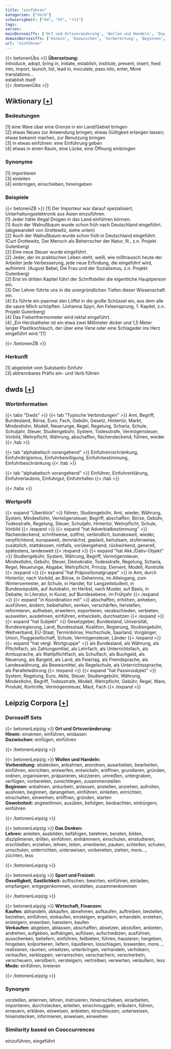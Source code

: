 ```yaml
---
title: "einführen"
kategorien: ["Verb"]
schwierigkeit: ["k4", "h5", "r11"]
tags:
series:
mainDornseiffs: ['Ort und Ortsveränderung', 'Wollen und Handeln', 'Das Denken', 'Sport und Freizeit', 'Wirtschaft, Finanzen']
domainDornseiffs: ['Hinein', 'Dazwischen', 'Vorbereitung', 'Beginnen', 'Gewohnheit', 'Lehren', 'Geselligkeit, Gastlichkeit', 'Kaufen', 'Verkaufen', 'Mode']
url: "einführen"
---
```


{{< betonenÜbs >}}
**Übersetzung:**  
introduce, adopt, bring in, initiate, establish, institute, present, insert, feed into, import, launch, list, lead in, inoculate, pass into, enter, More translations...  
establish itself  
{{< /betonenÜbs >}}

## Wiktionary [[+](https://de.wiktionary.org/wiki/einführen)]

### Bedeutungen
[1] eine Ware über eine Grenze in ein Land/Gebiet bringen  
[2] etwas Neues zur Anwendung bringen; etwas Gültigkeit erlangen lassen; etwas bekannt machen, zur Benutzung bringen  
[3] in etwas einführen: eine Einführung geben  
[4] etwas in einen Raum, eine Lücke, eine Öffnung einbringen  

### Synonyme
[1] importieren  
[3] einleiten  
[4] einbringen, einschieben, hineingeben  

### Beispiele
{{< betonenZB >}}
[1] Der Importeur war darauf spezialisiert, Unterhaltungselektronik aus Asien einzuführen.  
[1] Jeder hätte illegal Drogen in das Land einführen können.  
[1] Auch der Walnußbaum wurde schon früh nach Deutschland eingeführt. (abgewandelt von Grottewitz, siehe unten)  
[2] Auch der Walnußbaum wurde schon früh in Deutschland eingeführt. (Curt Grottewitz, Der Mensch als Beherrscher der Natur, III., z.n. Projekt Gutenberg)  
[2] Eine neue Steuer wurde eingeführt.  
[2] Jeder, der im praktischen Leben steht, weiß, wie mißtrauisch heute der Arbeiter jede Verbesserung, jede neue Erfindung, die eingeführt wird, aufnimmt. (August Bebel, Die Frau und der Sozialismus, z.n. Projekt Gutenberg)  
[2] Erst im dritten Kapitel führt der Schriftsteller die eigentliche Hauptperson ein.  
[3] Der Lehrer führte uns in die unergründlichen Tiefen dieser Wissenschaft ein.  
[4] Es führte ein paarmal den Löffel in die große Schüssel ein, aus dem alle die saure Milch schöpften. (Johanna Spyri, Am Felsensprung, 1. Kapitel, z.n. Projekt Gutenberg)  
[4] Das Fieberthermometer wird rektal eingeführt.  
[4] „Ein Herzkatheter ist ein etwa zwei Millimeter dicker und 1,5 Meter langer Plastikschlauch, der über eine Vene oder eine Schlagader ins Herz eingeführt wird.“[1]  

{{< /betonenZB >}}
### Herkunft
[1] abgeleitet vom Substantiv Einfuhr  
[3] abtrennbares Präfix ein- und Verb führen  



## dwds [[+](https://www.dwds.de/wb/einführen)]

### Wortinformation
{{< tabs "Dwds" >}}
{{< tab "Typische Verbindungen" >}}
Amt, Begriff, Bundesland, Börse, Euro, Fach, Gebühr, Gesetz, Hintertür, Markt, Mindestlohn, Modell, Neuerunge, Regel, Regelung, Scharia, Schule, Schuljahr, Steuer, Studiengebühr, System, Todesstrafe, Vermögensteuer, Vorbild, Wehrpflicht, Währung, abschaffen, flächendeckend, führen, wieder
{{< /tab >}}

{{< tab "alphabetisch vorangehend" >}}
Einfuhreinschränkung, Einfuhrdirigismus, Einfuhrbewilligung, Einfuhrbestimmung, Einfuhrbeschränkung
{{< /tab >}}

{{< tab "alphabetisch vorangehend" >}}
Einführer, Einfuhrerklärung, Einfuhrerlaubnis, Einfuhrgut, Einfuhrhafen
{{< /tab >}}

{{< /tabs >}}

### Wortprofil
{{< expand "Überblick" >}} führen, Studiengebühr, Amt, wieder, Währung, System, Mindestlohn, Vermögensteuer, Begriff, abschaffen, Börse, Gebühr, Todesstrafe, Regelung, Steuer, Schuljahr, Hintertür, Wehrpflicht, Schule, Vorbild {{< /expand >}}
{{< expand "hat Adverbialbestimmung" >}} flächendeckend, schrittweise, zollfrei, verbindlich, bundesweit, wieder, verpflichtend, europaweit, demnächst, geplant, behutsam, stufenweise, zusätzlich, stattdessen, notfalls, vorübergehend, rückwirkend, generell, spätestens, landesweit {{< /expand >}}
{{< expand "hat Akk./Dativ-Objekt" >}} Studiengebühr, System, Währung, Begriff, Vermögensteuer, Mindestlohn, Gebühr, Steuer, Demokratie, Todesstrafe, Regelung, Scharia, Regel, Neuerunge, Abgabe, Wehrpflicht, Prinzip, Element, Modell, Kontrolle {{< /expand >}}
{{< expand "hat Präpositionalgruppe" >}} in Amt, durch Hintertür, nach Vorbild, an Börse, in Geheimnis, im Alleingang, zum Wintersemester, an Schule, in Handel, für Langzeitstudent, in Bundesrepublik, auf Autobahn, im Herbst, nach Muster, auf Basis, in Debatte, in Literatur, in Kunst, auf Bundesebene, im Frühjahr {{< /expand >}}
{{< expand "in Koordination mit" >}} abschaffen, erhöhen, anheben, ausführen, ändern, beibehalten, senken, verschärfen, herstellen, reformieren, aufheben, erweitern, exportieren, verabschieden, verbieten, ausweiten, ausdehnen, einführen, entwickeln, durchsetzen {{< /expand >}}
{{< expand "hat Subjekt" >}} Gesetzgeber, Bundesland, Universität, Bundesregierung, Land, Bundesstaat, Koalition, Regierung, Studiengebühr, Weltverband, EU-Staat, Terminbörse, Hochschule, Saarland, Vorgänger, Union, Fluggesellschaft, Schule, Vermögensteuer, Länder {{< /expand >}}
{{< expand "hat vergl. Wortgruppe" >}} als Bundesland, als Währung, als Pflichtfach, als Zahlungsmittel, als Lehrfach, als Unterrichtsfach, als Amtssprache, als Wahlpflichtfach, als Schulfach, als Buchgeld, als Neuerung, als Bargeld, als Land, als Feiertag, als Fremdsprache, als Landeswährung, als Beweismittel, als Regelschule, als Unterrichtssprache, als Parallelwährung {{< /expand >}}
{{< expand "hat Passivsubjekt" >}} System, Regelung, Euro, Aktie, Steuer, Studiengebühr, Währung, Mindestlohn, Begriff, Todesstrafe, Modell, Wehrpflicht, Gebühr, Regel, Ware, Produkt, Kontrolle, Vermögensteuer, Maut, Fach {{< /expand >}}

## Leipzig Corpora [[+](https://corpora.uni-leipzig.de/en/res?word=einführen&corpusId=deu_newscrawl-public_2018)]

### Dornseiff Sets
{{< betonenLeipzig >}}
**Ort und Ortsveränderung:**  
**Hinein:** einatmen, einführen, einlassen  
**Dazwischen:** einfügen, einführen  

{{< /betonenLeipzig >}}


{{< betonenLeipzig >}}
**Wollen und Handeln:**  
**Vorbereitung:** abstecken, anbahnen, anordnen, ausarbeiten, bearbeiten, einführen, einrichten, entwerfen, entwickeln, eröffnen, grundieren, gründen, ordnen, organisieren, präparieren, skizzieren, umreißen, untergraben, verfügen, vorbereiten, zurechtlegen, zusammenstellen  
**Beginnen:** anbahnen, ankurbeln, anlassen, anstellen, anziehen, aufrollen, ausholen, beginnen, darangehen, einführen, einleiten, einrichten, einschalten, einweihen, eröffnen, gründen, starten  
**Gewohnheit:** angewöhnen, ausüben, befolgen, beobachten, einbürgern, einführen  

{{< /betonenLeipzig >}}


{{< betonenLeipzig >}}
**Das Denken:**  
**Lehren:** anleiten, ausbilden, befähigen, belehren, beraten, bilden, disziplinieren, drillen, einführen, einhämmern, einschulen, einstudieren, erschließen, erziehen, lehren, leiten, orientieren, pauken, schleifen, schulen, umschulen, unterrichten, unterweisen, vorbereiten, ziehen, more..., züchten, less  

{{< /betonenLeipzig >}}


{{< betonenLeipzig >}}
**Sport und Freizeit:**  
**Geselligkeit, Gastlichkeit:** auftischen, bewirten, einführen, einladen, empfangen, entgegenkommen, vorstellen, zusammenkommen  

{{< /betonenLeipzig >}}


{{< betonenLeipzig >}}
**Wirtschaft, Finanzen:**  
**Kaufen:** abhandeln, abkaufen, abnehmen, aufkaufen, auftreiben, bestellen, beziehen, einführen, einkaufen, einsteigen, ergattern, erhandeln, erstehen, ersteigern, erwerben, hamstern, kaufen  
**Verkaufen:** abgeben, ablassen, abschaffen, absetzen, abstoßen, anbieten, andrehen, aufgeben, aufhängen, auflösen, aufschwätzen, ausführen, ausschenken, beliefern, einführen, feilbieten, führen, hausieren, hergeben, hingeben, kolportieren, liefern, liquidieren, losschlagen, loswerden, more..., realisieren, räumen, umsetzen, unterbringen, verhandeln, verhökern, verkaufen, verkloppen, verramschen, verschachern, verscherbeln, verscheuern, versilbern, versteigern, vertreiben, verwerten, veräußern, less  
**Mode:** einführen, kreieren  

{{< /betonenLeipzig >}}

### Synonym
vorstellen, anlernen, lehren, instruieren, hineinschieben, einarbeiten, importieren, durchstecken, anleiten, einschmuggeln, erläutern, führen, erneuern, erklären, einweisen, anbieten, einschleusen, unterweisen, hineinstecken, informieren, anweisen, einweihen


### Similarity based on Cooccurrences
einzuführen, eingeführt

